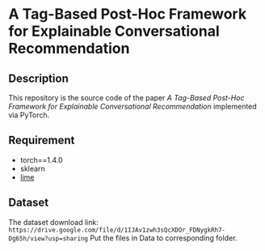 # A Tag-Based Post-Hoc Framework for Explainable Conversational Recommendation

## Description

This repository is the source code of the paper *A Tag-Based Post-Hoc Framework for Explainable Conversational Recommendation* implemented via PyTorch.

## Requirement
- torch==1.4.0
- sklearn
- [lime](https://github.com/marcotcr/lime)


## Dataset
The dataset download link: `https://drive.google.com/file/d/1IJAv1zwh3sQcXDOr_FDNygkRh7-Dg65h/view?usp=sharing`
Put the files in Data to corresponding folder.